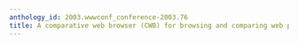 ```yaml
---
anthology_id: 2003.wwwconf_conference-2003.76
title: A comparative web browser (CWB) for browsing and comparing web pages
---
```

